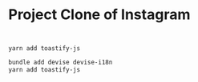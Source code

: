 # Project Clone of Instagram

## 

### 

```bash

yarn add toastify-js
```



```bash
bundle add devise devise-i18n
yarn add toastify-js
```
